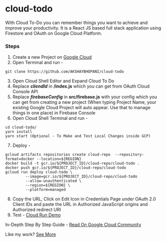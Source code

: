 # cloud-todo

With Cloud To-Do you can remember things you want to achieve and improve your productivity. It is a React JS based full stack application using Firestore and OAuth on Google Cloud Platform.

### Steps

1.  Create a new Project on [Google Cloud](https://console.cloud.google.com/projectcreate)
2.  Open Terminal and run -

```
git clone https://github.com/AKSHAYBHOPANI/cloud-todo
```

3. Open Cloud Shell Editor and Expand Cloud To Do
4. Replace **_cliendId_** in **/index.js** which you can get from OAuth Cloud Console API
5. Replace **_firebaseConfig_** in **src/firebase.js** with your config which you can get from creating a new project (When typing Project Name, your existing Google Cloud Project will auto appear. Use that to manage things in one place) in Firebase Console
6. Open Cloud Shell Terminal and run -

```
cd cloud-todo/
yarn install
yarn start (Optional - To Make and Test Local Changes inside GCP)
```

7. Deploy -

```
gcloud artifacts repositories create cloud-repo  --repository-format=docker --location=${REGION}
docker build -t gcr.io/${PROJECT_ID}/cloud-repo/cloud-todo .
docker push gcr.io/${PROJECT_ID}/cloud-repo/cloud-todo
gcloud run deploy cloud-todo \
         --image=gcr.io/${PROJECT_ID}/cloud-repo/cloud-todo
         --allow-unauthenticated \
         --region=${REGION} \
         --platform=managed

```

8. Copy the URL, Click on Edit Icon in Credentials Page under OAuth 2.0 Client IDs and paste the URL in Authorized JavaScript origins and Authorized redirect URI
9. Test - [Cloud Run Demo](https://mindful-cortex-391509.ey.r.appspot.com/)

In-Depth Step By Step Guide - [Read On Google Cloud Community](https://medium.com/google-cloud/building-a-cloud-to-do-react-js-app-on-google-cloud-ce88f2a2d3dc)

Like my work? [See More](https://akshaybhopani.github.io/portfolio/)
